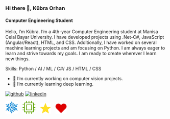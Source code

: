 ### Hi there 👋, Kübra Orhan
#### Computer Engineering Student
Hello, I’m Kübra. I’m a 4th-year Computer Engineering student at Manisa Celal Bayar University. I have developed projects using .Net-C#, JavaScript (Angular/React), HTML, and CSS. Additionally, I have worked on several machine learning projects and am focusing on Python. I am always eager to learn and strive towards my goals. I am ready to create wherever I learn new things.

Skills: Python / AI / ML / C#/ JS / HTML / CSS

- 🔭 I’m currently working on computer vision projects. 
- 🌱 I’m currently learning deep learning. 


[<img src='https://cdn.jsdelivr.net/npm/simple-icons@3.0.1/icons/github.svg' alt='github' height='40'>](https://github.com/kubraorhan)  [<img src='https://cdn.jsdelivr.net/npm/simple-icons@3.0.1/icons/linkedin.svg' alt='linkedin' height='40'>](https://www.linkedin.com/in/kubraorhan/)  

<a href='https://archiveprogram.github.com/'><img src='https://raw.githubusercontent.com/acervenky/animated-github-badges/master/assets/acbadge.gif' width='40' height='40'></a> <a href='https://docs.github.com/en/developers'><img src='https://raw.githubusercontent.com/acervenky/animated-github-badges/master/assets/devbadge.gif' width='40' height='40'></a> <a href='https://stars.github.com/'><img src='https://raw.githubusercontent.com/acervenky/animated-github-badges/master/assets/starbadge.gif' width='35' height='35'></a> <a href='https://docs.github.com/en/github/supporting-the-open-source-community-with-github-sponsors'><img src='https://raw.githubusercontent.com/acervenky/animated-github-badges/master/assets/sponsorbadge.gif' width='35' height='35'></a> 

